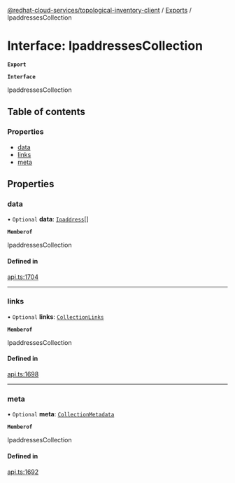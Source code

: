 [@redhat-cloud-services/topological-inventory-client](../README.md) / [Exports](../modules.md) / IpaddressesCollection

# Interface: IpaddressesCollection

**`Export`**

**`Interface`**

IpaddressesCollection

## Table of contents

### Properties

- [data](IpaddressesCollection.md#data)
- [links](IpaddressesCollection.md#links)
- [meta](IpaddressesCollection.md#meta)

## Properties

### data

• `Optional` **data**: [`Ipaddress`](Ipaddress.md)[]

**`Memberof`**

IpaddressesCollection

#### Defined in

[api.ts:1704](https://github.com/RedHatInsights/javascript-clients/blob/master/packages/topological-inventory/api.ts#L1704)

___

### links

• `Optional` **links**: [`CollectionLinks`](CollectionLinks.md)

**`Memberof`**

IpaddressesCollection

#### Defined in

[api.ts:1698](https://github.com/RedHatInsights/javascript-clients/blob/master/packages/topological-inventory/api.ts#L1698)

___

### meta

• `Optional` **meta**: [`CollectionMetadata`](CollectionMetadata.md)

**`Memberof`**

IpaddressesCollection

#### Defined in

[api.ts:1692](https://github.com/RedHatInsights/javascript-clients/blob/master/packages/topological-inventory/api.ts#L1692)
